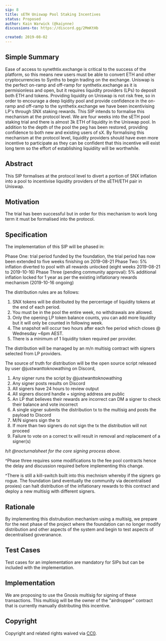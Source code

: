 ```yaml
---
sip: 8
title: sETH Uniswap Pool Staking Incentives
status: Proposed
author: Kain Warwick (@kaiynne)
discussions-to: https://discord.gg/2MmKtHb

created: 2019-08-02
---
```


<!--You can leave these HTML comments in your merged SIP and delete the visible duplicate text guides, they will not appear and may be helpful to refer to if you edit it again. This is the suggested template for new SIPs. Note that an SIP number will be assigned by an editor. When opening a pull request to submit your SIP, please use an abbreviated title in the filename, `sip-draft_title_abbrev.md`. The title should be 44 characters or less.-->

## Simple Summary
<!--"If you can't explain it simply, you don't understand it well enough." Provide a simplified and layman-accessible explanation of the SIP.-->
Ease of access to synethtix.exchange is critical to the success of the platform, so this means new users must be able to convert ETH and other cryptocurrencies to Synths to begin trading on the exchange. Uniswap is the perfect on-ramp and off-ramp for synthetix.exchange as it is permisionless and open, but it requires liquidity providers (LPs) to deposit both ETH and tokens. Providing liquidity on Uniswap is not risk free, so in order to encourage a deep liqidity pool and provide confidence in the on-ramp and off-ramp to the synthetix.exchange we have been incentivising LP's through SNX staking rewards. This SIP intends to formalise this mechanism at the protocol level. We are four weeks into the sETH pool staking trial and there is almost 3k ETH of liquidity in the Uniswap pool. In addition to the depth of the pool the peg has been restored, providing confidence to both new and existing users of sX. By formalising this mechanism at the protocol level, liquidity providers should have even more incentive to participate as they can be confident that this incentive will exist long term so the effort of establishing liquidiity will be worthwhile.

## Abstract
<!--A short (~200 word) description of the technical issue being addressed.-->
This SIP formalises at the protocol level to divert a portion of SNX inflation into a pool to incentivise liquidity providers of the sETH/ETH pair in Uniswap.


## Motivation
<!--The motivation is critical for SIPs that want to change Synthetix. It should clearly explain why the existing protocol specification is inadequate to address the problem that the SIP solves. SIP submissions without sufficient motivation may be rejected outright.-->
The trial has been successful but in order for this mechanism to work long term it must be formalised into the protocol.

## Specification
<!--The technical specification should describe the syntax and semantics of any new feature.-->
The implementation of this SIP will be phased in:

Phase One: trial period funded by the foundation, the trial period has now been extended to five weeks finishing on 2019-08-21
Phase Two: 5% inflation diverted to pool with all rewards unlocked (eight weeks 2019-08-21 to 2019-10-16)
Phase Three (pending community approval): 5% additional inflation locked for 1 year as per the existing inflationary rewards mechanism (2019-10-16 ongoing)

The distribution rules are as follows:
1. SNX tokens will be distributed by the percentage of liquidity tokens at the end of each period.
2. You must be in the pool the entire week, no withdrawals are allowed. 
3. Only the opening LP token balance counts, you can add more liquidity but it will only be counted in following week.
4. The snapshot will occur two hours after each fee period which closes @ Wednesday ~6pm AEST.
5. There is a minimum of 1 liquidity token required per provider. 

The distribution will be managed by an m/n multisig contract with signers selected from LP providers. 

The source of truth for distribution will be the open source script released by user @justwanttoknowathing on Discord, <insert link to code> 

1. Any signer runs the script by @justwanttoknowathing
2. Any signer posts results on Discord
3. All signers have 24 hours to review output
4. All signers discord handle + signing address are public
5. An LP that believes their rewards are incorrect can DM a signer to check their balance and vote incorrect
6. A single signer submits the distribution tx to the multisig and posts the payload to Discord
7. M/N signers sign the tx
8. If more than two signers do not sign the tx the distribution will not proceed
9. Failure to vote on a correct tx will result in removal and replacement of a signer(s)

*h/t @nocturnalsheet for the core signing process above.*

^Phase three requires some modifications to the fee pool contracts hence the delay and discussion required before implementing this change.

^There is still a kill-switch built into this mechnism whereby if the signers go rogue. The foundation (and eventually the community via decentralised proxies) can halt distribution of the inflationary rewards to this contract and deploy a new multisig with different signers.

## Rationale
<!--The rationale fleshes out the specification by describing what motivated the design and why particular design decisions were made. It should describe alternate designs that were considered and related work, e.g. how the feature is supported in other languages. The rationale may also provide evidence of consensus within the community, and should discuss important objections or concerns raised during discussion.-->
By implementing this distrubution mechanism using a multisig, we prepare for the next phase of the project where the foundation can no longer modify distribution and other aspects of the system and begin to test aspects of decentralised goveranance.

## Test Cases
<!--Test cases for an implementation are mandatory for SIPs but can be included with the implementation..-->
Test cases for an implementation are mandatory for SIPs but can be included with the implementation.

## Implementation
<!--The implementations must be completed before any SIP is given status "Implemented", but it need not be completed before the SIP is "Approved". While there is merit to the approach of reaching consensus on the specification and rationale before writing code, the principle of "rough consensus and running code" is still useful when it comes to resolving many discussions of API details.-->
We are proposing to use the Gnosis multisig for signing of these transactions. This multisig will be the owner of the "airdropper" contract that is currently manually distributing this incentive.

## Copyright
Copyright and related rights waived via [CC0](https://creativecommons.org/publicdomain/zero/1.0/).
